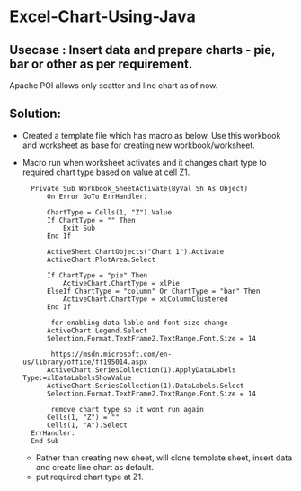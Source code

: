 # Excel-Chart-Using-Java

## Usecase : Insert data and prepare charts - pie, bar or other as per requirement.
Apache POI allows only scatter and line chart as of now.

## Solution:
- Created a template file which has macro as below. Use this workbook and worksheet as base for creating new workbook/worksheet.
- Macro run when worksheet activates and it changes chart type to required chart type based on value at cell Z1.

        Private Sub Workbook_SheetActivate(ByVal Sh As Object)
            On Error GoTo ErrHandler:
            
            ChartType = Cells(1, "Z").Value
            If ChartType = "" Then
                Exit Sub
            End If
            
            ActiveSheet.ChartObjects("Chart 1").Activate
            ActiveChart.PlotArea.Select
    
            If ChartType = "pie" Then
                ActiveChart.ChartType = xlPie
            ElseIf ChartType = "column" Or ChartType = "bar" Then
                ActiveChart.ChartType = xlColumnClustered
            End If
        
            'for enabling data lable and font size change
            ActiveChart.Legend.Select
            Selection.Format.TextFrame2.TextRange.Font.Size = 14
        
            'https://msdn.microsoft.com/en-us/library/office/ff195014.aspx
            ActiveChart.SeriesCollection(1).ApplyDataLabels Type:=xlDataLabelsShowValue
            ActiveChart.SeriesCollection(1).DataLabels.Select
            Selection.Format.TextFrame2.TextRange.Font.Size = 14
        
            'remove chart type so it wont run again
            Cells(1, "Z") = ""
            Cells(1, "A").Select
        ErrHandler:
        End Sub
    
    - Rather than creating new sheet, will clone template sheet, insert data and create line chart as default.
    - put required chart type at Z1.
    
